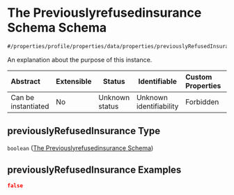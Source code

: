 # The Previouslyrefusedinsurance Schema Schema

```txt
#/properties/profile/properties/data/properties/previouslyRefusedInsurance#/properties/profile/properties/data/properties/previouslyRefusedInsurance
```

An explanation about the purpose of this instance.


| Abstract            | Extensible | Status         | Identifiable            | Custom Properties | Additional Properties | Access Restrictions | Defined In                                                                                          |
| :------------------ | ---------- | -------------- | ----------------------- | :---------------- | --------------------- | ------------------- | --------------------------------------------------------------------------------------------------- |
| Can be instantiated | No         | Unknown status | Unknown identifiability | Forbidden         | Allowed               | none                | [policy_transaction.schema.json\*](../../out/policy_transaction.schema.json "open original schema") |

## previouslyRefusedInsurance Type

`boolean` ([The Previouslyrefusedinsurance Schema](policy_transaction-properties-the-profile-schema-properties-the-data-schema-properties-the-previouslyrefusedinsurance-schema.md))

## previouslyRefusedInsurance Examples

```json
false
```

